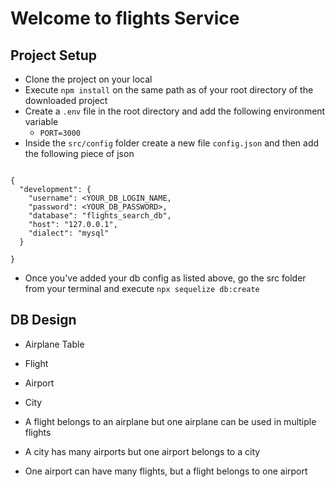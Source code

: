 # Welcome to flights Service

## Project Setup
- Clone the project on your local 
- Execute `npm install` on the same path as of your root directory of the downloaded project
- Create a `.env` file in the root directory and add the following environment variable
    - `PORT=3000`
- Inside the `src/config` folder create a new file `config.json` and then add the following piece of json

```

{
  "development": {
    "username": <YOUR_DB_LOGIN_NAME,
    "password": <YOUR_DB_PASSWORD>,
    "database": "flights_search_db",
    "host": "127.0.0.1",
    "dialect": "mysql"
  }

}

```
- Once you've added your db config as listed above, go the src folder from your terminal and execute `npx sequelize db:create`

## DB Design
  - Airplane Table
  - Flight
  - Airport
  - City

  - A flight belongs to an airplane but one airplane can be used in multiple flights 
  - A city has many airports but one airport belongs to a city
  - One airport can have many flights, but a flight belongs to one airport